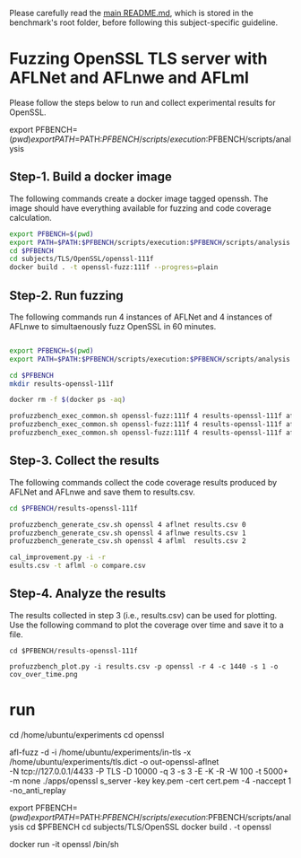 Please carefully read the [main README.md](../../../README.md), which is stored in the benchmark's root folder, before following this subject-specific guideline.

# Fuzzing OpenSSL TLS server with AFLNet and AFLnwe and AFLml
Please follow the steps below to run and collect experimental results for OpenSSL.

export PFBENCH=$(pwd)
export PATH=$PATH:$PFBENCH/scripts/execution:$PFBENCH/scripts/analysis

## Step-1. Build a docker image
The following commands create a docker image tagged openssh. The image should have everything available for fuzzing and code coverage calculation.

```bash
export PFBENCH=$(pwd)
export PATH=$PATH:$PFBENCH/scripts/execution:$PFBENCH/scripts/analysis
cd $PFBENCH
cd subjects/TLS/OpenSSL/openssl-111f
docker build . -t openssl-fuzz:111f --progress=plain
```

## Step-2. Run fuzzing
The following commands run 4 instances of AFLNet and 4 instances of AFLnwe to simultaenously fuzz OpenSSL in 60 minutes.

```bash

export PFBENCH=$(pwd)
export PATH=$PATH:$PFBENCH/scripts/execution:$PFBENCH/scripts/analysis

cd $PFBENCH
mkdir results-openssl-111f

docker rm -f $(docker ps -aq)

profuzzbench_exec_common.sh openssl-fuzz:111f 4 results-openssl-111f aflnet out-openssl-aflnet "-P TLS -D 10000 -q 3 -s 3 -E -K -R -W 100 -t 5000+ -m none" 36000 5 &
profuzzbench_exec_common.sh openssl-fuzz:111f 4 results-openssl-111f aflnwe out-openssl-aflnwe "-D 10000 -K -W 100 -t 5000+ -m none" 36000 5 &
profuzzbench_exec_common.sh openssl-fuzz:111f 4 results-openssl-111f aflml out-openssl-aflml "-P TLS -D 10000 -q 3 -s 3 -E -K -R -W 100 -t 5000+ -m none" 36000 5 
```

## Step-3. Collect the results
The following commands collect the  code coverage results produced by AFLNet and AFLnwe and save them to results.csv.

```bash
cd $PFBENCH/results-openssl-111f

profuzzbench_generate_csv.sh openssl 4 aflnet results.csv 0
profuzzbench_generate_csv.sh openssl 4 aflnwe results.csv 1
profuzzbench_generate_csv.sh openssl 4 aflml  results.csv 2

cal_improvement.py -i -r
esults.csv -t aflml -o compare.csv

```

## Step-4. Analyze the results
The results collected in step 3 (i.e., results.csv) can be used for plotting. Use the following command to plot the coverage over time and save it to a file.

```
cd $PFBENCH/results-openssl-111f

profuzzbench_plot.py -i results.csv -p openssl -r 4 -c 1440 -s 1 -o cov_over_time.png
```
# run
cd /home/ubuntu/experiments
cd openssl


afl-fuzz -d -i /home/ubuntu/experiments/in-tls -x /home/ubuntu/experiments/tls.dict -o out-openssl-aflnet \
-N tcp://127.0.0.1/4433 -P TLS -D 10000 -q 3 -s 3 -E -K -R -W 100 -t 5000+ -m none ./apps/openssl s_server -key key.pem -cert cert.pem -4 -naccept 1 -no_anti_replay

export PFBENCH=$(pwd)
export PATH=$PATH:$PFBENCH/scripts/execution:$PFBENCH/scripts/analysis
cd $PFBENCH
cd subjects/TLS/OpenSSL
docker build . -t openssl



docker run -it openssl /bin/sh